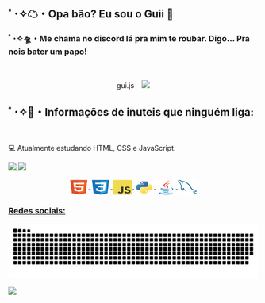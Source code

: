  
<h2>ﾟ･✧☁・Opa bão? Eu sou o Guii 🚀 </h2>

<h3>ﾟ･✧🛸・Me chama no discord lá pra mim te roubar. Digo... Pra nois bater um papo!</h3>
 ​<p align="center" > 
      gui.js
 ​    <img src="https://discord.c99.nl/widget/theme-4/788443073885110302.png" /> 

</p>

<h2>ﾟ･✧🌌・Informações de inuteis que ninguém liga: </h2>
 ​<p align="center" > 
</p>

💻 Atualmente estudando HTML, CSS e JavaScript.
<div>
  <a href="https://github.com/GuiBibeau">
  <img height="180em" src="https://github-readme-stats.vercel.app/api?username=Guilzx&show_icons=true&theme=dracula&include_all_commits=true&count_private=true"/>
  <img height="180em" align "right" src="https://github-readme-stats.vercel.app/api/top-langs/?username=VictoriaEmilly&layout=compact&langs_count=7&theme=dracula"/>
 
  </div>
  <div style="display: inline_block" align="center"><br>
  <img align="center" alt="HTML5" height="30" width="40" src="https://raw.githubusercontent.com/devicons/devicon/master/icons/html5/html5-original.svg">
  <img align="center" alt="CSS3" height="30" width="40" src="https://raw.githubusercontent.com/devicons/devicon/master/icons/css3/css3-original.svg">
  <img align="center" alt="JS" height="30" width="40" src="https://raw.githubusercontent.com/devicons/devicon/master/icons/javascript/javascript-original.svg">
  <img align="center" alt="Python" height="30" width="40" src="https://raw.githubusercontent.com/devicons/devicon/master/icons/python/python-original.svg">
  <img align="center" alt="Java" height="30" width="40" src="https://raw.githubusercontent.com/devicons/devicon/master/icons/java/java-original.svg">
  <img align="center" alt="MySQL" height="30" width="40" src="https://raw.githubusercontent.com/devicons/devicon/master/icons/mysql/mysql-original.svg">
  
  </div>
    
   ### Redes sociais:
   
<div> 
 
<picture>
  <source media="(prefers-color-scheme: dark)" srcset="https://raw.githubusercontent.com/platane/platane/output/github-contribution-grid-snake-dark.svg">
  <source media="(prefers-color-scheme: light)" srcset="https://raw.githubusercontent.com/platane/platane/output/github-contribution-grid-snake.svg">
  <img alt="github contribution grid snake animation" src="https://raw.githubusercontent.com/platane/platane/output/github-contribution-grid-snake.svg">
</picture>

  <a href="https://www.instagram.com/guiixzzz_/" target="_blank"><img src="https://img.shields.io/badge/-Instagram-%23E4405F?style=for-the-badge&logo=instagram&logoColor=white" target="_blank"></a>

</div>
  

